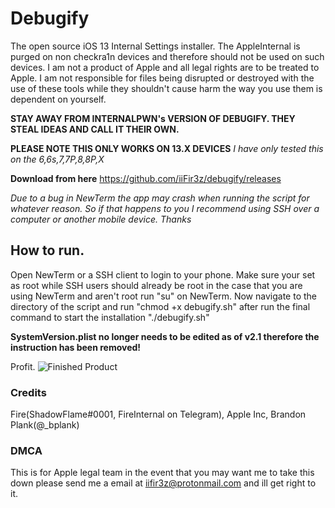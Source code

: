 # Debugify
The open source iOS 13 Internal Settings installer. The AppleInternal is purged on non checkra1n devices and therefore should not be used on such devices. I am not a product of Apple and all legal rights are to be treated to Apple. I am not responsible for files being disrupted or destroyed with the use of these tools while they shouldn't cause harm the way you use them is dependent on yourself.

**STAY AWAY FROM INTERNALPWN's VERSION OF DEBUGIFY. THEY STEAL IDEAS AND CALL IT THEIR OWN.**

**PLEASE NOTE THIS ONLY WORKS ON 13.X DEVICES**
*I have only tested this on the 6,6s,7,7P,8,8P,X*

**Download from here**
https://github.com/iiFir3z/debugify/releases

*Due to a bug in NewTerm the app may crash when running the script for whatever reason. So if that happens to you I recommend using SSH over a computer or another mobile device. Thanks*

## How to run.
Open NewTerm or a SSH client to login to your phone. Make sure your set as root while SSH users should already be root in the case that you are using NewTerm and aren't root run "su" on NewTerm. Now navigate to the directory of the script and run "chmod +x debugify.sh" after run the final command to start the installation "./debugify.sh"

**SystemVersion.plist no longer needs to be edited as of v2.1 therefore the instruction has been removed!**

Profit.
![Finished Product](https://i.imgur.com/CwAs5j9.jpg)

### Credits
Fire(ShadowFlame#0001, FireInternal on Telegram), Apple Inc, Brandon Plank(@_bplank)

### DMCA
This is for Apple legal team in the event that you may want me to take this down please send me a email at iifir3z@protonmail.com and ill get right to it.

